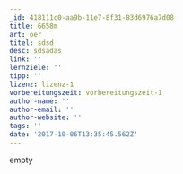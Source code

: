 ```yaml
---
_id: 418111c0-aa9b-11e7-8f31-83d6976a7d08
title: 6658m
art: oer
titel: sdsd
desc: sdsadas
link: ''
lernziele: ''
tipp: ''
lizenz: lizenz-1
vorbereitungszeit: vorbereitungszeit-1
author-name: ''
author-email: ''
author-website: ''
tags: ''
date: '2017-10-06T13:35:45.562Z'
---
```

empty
